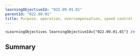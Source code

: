 ```yaml
---
learningObjectiveId: "022.09.01.01"
parentId: "022.09.01"
title: Purpose, operation, overcompensation, speed control
---
```


```tsx eval
<LearningObjectives learningObjectiveId={"022.09.01.01"} />
```

## Summary
